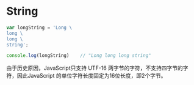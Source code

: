 # String



```js
var longString = 'Long \
long \
long \
string';

console.log(longString)    // "Long long long string"
```

由于历史原因，JavaScript只支持 UTF-16 两字节的字符，不支持四字节的字符，因此JavaScript 的单位字符长度固定为16位长度，即2个字节。
